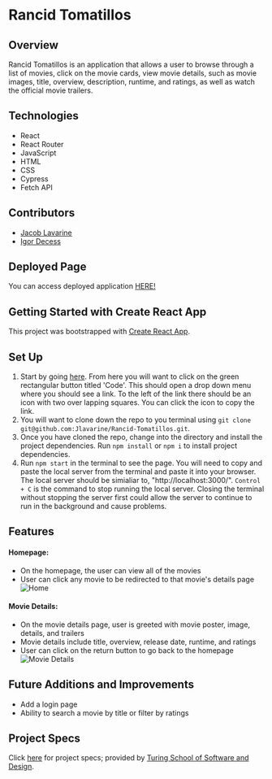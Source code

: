 # Rancid Tomatillos

## Overview

Rancid Tomatillos is an application that allows a user to browse through a list of movies, click on the movie cards, view movie details, such as movie images, title, overview, description, runtime, and ratings, as well as watch the official movie trailers.


## Technologies

- React
- React Router
- JavaScript
- HTML
- CSS
- Cypress
- Fetch API

## Contributors

- [Jacob Lavarine](https://github.com/Jlavarine)
- [Igor Decess](https://github.com/userigorgithub)

## Deployed Page

You can access deployed application [HERE!](https://nameless-dusk-91852.herokuapp.com/)

## Getting Started with Create React App

This project was bootstrapped with [Create React App](https://github.com/facebook/create-react-app).

## Set Up

1. Start by going [here](https://github.com/Jlavarine/Rancid-Tomatillos). From here you will want to click on the green rectangular button titled 'Code'. This should open a drop down menu where you should see a link. To the left of the link there should be an icon with two over lapping squares. You can click the icon to copy the link.
2. You will want to clone down the repo to you terminal using `git clone git@github.com:Jlavarine/Rancid-Tomatillos.git`.
3. Once you have cloned the repo, change into the directory and install the project dependencies. Run `npm install` or `npm i` to install project dependencies.
4. Run `npm start` in the terminal to see the page. You will need to copy and paste the local server from the terminal and paste it into your browser. The local server should be simialiar to, "http://localhost:3000/". `Control + C` is the command to stop running the local server. Closing the terminal without stopping the server first could allow the server to continue to run in the background and cause problems.

## Features

#### Homepage:
- On the homepage, the user can view all of the movies
- User can click any movie to be redirected to that movie's details page
![Home](https://user-images.githubusercontent.com/96446170/169662086-920d7b07-0a73-4cc2-b199-8250a08d5566.gif)

#### Movie Details:
- On the movie details page, user is greeted with movie poster, image, details, and trailers
- Movie details include title, overview, release date, runtime, and ratings
- User can click on the return button to go back to the homepage
![Movie Details](https://user-images.githubusercontent.com/96446170/169662312-76ac21c8-05e2-48ee-930a-45be4349de91.gif)


## Future Additions and Improvements

- Add a login page
- Ability to search a movie by title or filter by ratings


## Project Specs

Click [here](https://frontend.turing.edu/projects/module-3/rancid-tomatillos-v3.html) for project specs; provided by [Turing School of Software and Design](https://turing.edu/).
